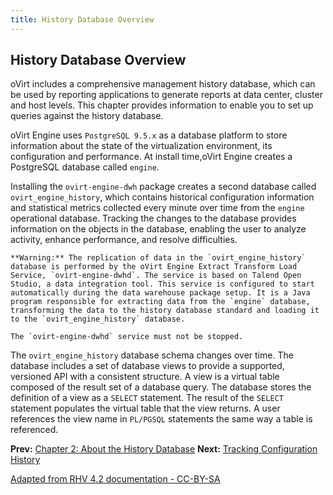 ```yaml
---
title: History Database Overview
---
```


## History Database Overview

oVirt includes a comprehensive management history database, which can be used by reporting applications to generate reports at data center, cluster and host levels. This chapter provides information to enable you to set up queries against the history database.

oVirt Engine uses `PostgreSQL 9.5.x` as a database platform to store information about the state of the virtualization environment, its configuration and performance. At install time,oVirt Engine creates a PostgreSQL database called `engine`.

Installing the `ovirt-engine-dwh` package creates a second database called `ovirt_engine_history`, which contains historical configuration information and statistical metrics collected every minute over time from the `engine` operational database. Tracking the changes to the database provides information on the objects in the database, enabling the user to analyze activity, enhance performance, and resolve difficulties.

    **Warning:** The replication of data in the `ovirt_engine_history` database is performed by the oVirt Engine Extract Transform Load Service, `ovirt-engine-dwhd`. The service is based on Talend Open Studio, a data integration tool. This service is configured to start automatically during the data warehouse package setup. It is a Java program responsible for extracting data from the `engine` database, transforming the data to the history database standard and loading it to the `ovirt_engine_history` database.

    The `ovirt-engine-dwhd` service must not be stopped.

The `ovirt_engine_history` database schema changes over time. The database includes a set of database views to provide a supported, versioned API with a consistent structure. A view is a virtual table composed of the result set of a database query. The database stores the definition of a view as a `SELECT` statement. The result of the `SELECT` statement populates the virtual table that the view returns. A user references the view name in `PL/PGSQL` statements the same way a table is referenced.

**Prev:** [Chapter 2: About the History Database](chap-About_History_Database_Reports_and_Dashboards)
**Next:** [Tracking Configuration History](Tracking_configuration_history)

 [Adapted from RHV 4.2 documentation - CC-BY-SA](https://access.redhat.com/documentation/en-us/red_hat_virtualization/4.2/html/data_warehouse_guide/chap-about_history_database)
